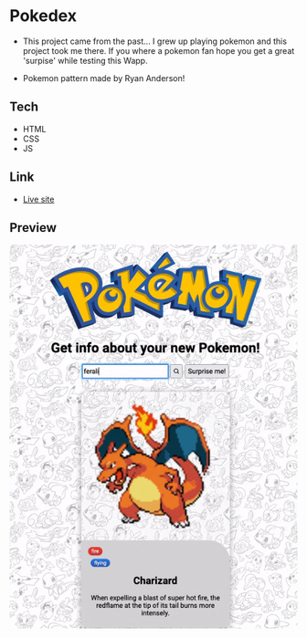 # Pokedex

- This project came from the past... I grew up playing pokemon and this project took me there.
If you where a pokemon fan hope you get a great 'surpise' while testing this Wapp.

- Pokemon pattern made by Ryan Anderson!

## Tech

- HTML
- CSS
- JS

## Link

- [Live site](https://efs0-cod3.github.io/pokedex/)

## Preview

<img src="https://github.com/efs0-cod3/pokedex/blob/main/img/ezgif.gif">
